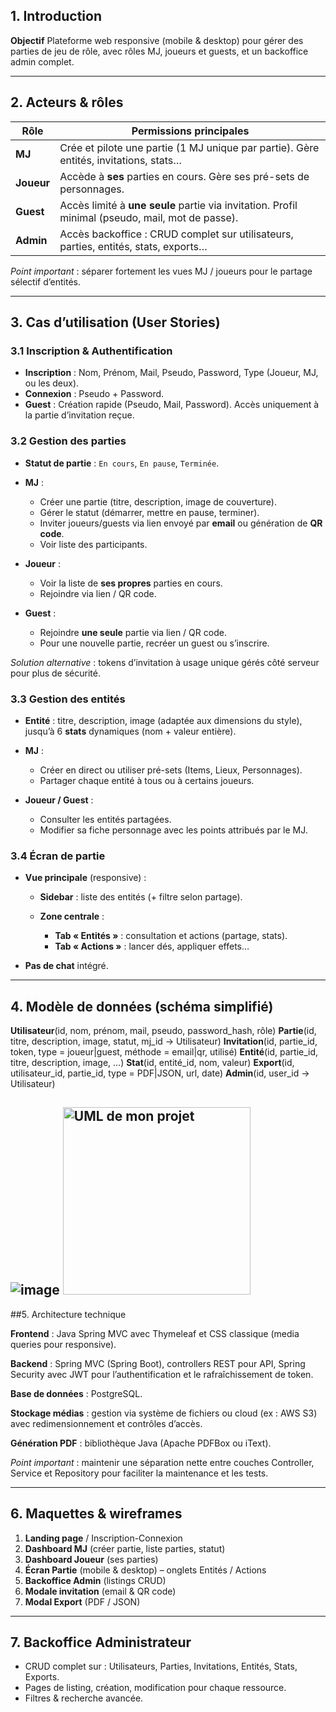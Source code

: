 
## 1. Introduction

**Objectif**
Plateforme web responsive (mobile & desktop) pour gérer des parties de jeu de rôle, avec rôles MJ, joueurs et guests, et un backoffice admin complet.

---

## 2. Acteurs & rôles

| Rôle       | Permissions principales                                                                          |
| ---------- | ------------------------------------------------------------------------------------------------ |
| **MJ**     | Crée et pilote une partie (1 MJ unique par partie). Gère entités, invitations, stats…            |
| **Joueur** | Accède à **ses** parties en cours. Gère ses pré-sets de personnages.                             |
| **Guest**  | Accès limité à **une seule** partie via invitation. Profil minimal (pseudo, mail, mot de passe). |
| **Admin**  | Accès backoffice : CRUD complet sur utilisateurs, parties, entités, stats, exports…              |

*Point important* : séparer fortement les vues MJ / joueurs pour le partage sélectif d’entités.

---

## 3. Cas d’utilisation (User Stories)

### 3.1 Inscription & Authentification

* **Inscription** : Nom, Prénom, Mail, Pseudo, Password, Type (Joueur, MJ, ou les deux).
* **Connexion** : Pseudo + Password.
* **Guest** : Création rapide (Pseudo, Mail, Password). Accès uniquement à la partie d’invitation reçue.

### 3.2 Gestion des parties

* **Statut de partie** : `En cours`, `En pause`, `Terminée`.
* **MJ** :

  * Créer une partie (titre, description, image de couverture).
  * Gérer le statut (démarrer, mettre en pause, terminer).
  * Inviter joueurs/guests via lien envoyé par **email** ou génération de **QR code**.
  * Voir liste des participants.
* **Joueur** :

  * Voir la liste de **ses propres** parties en cours.
  * Rejoindre via lien / QR code.
* **Guest** :

  * Rejoindre **une seule** partie via lien / QR code.
  * Pour une nouvelle partie, recréer un guest ou s’inscrire.

*Solution alternative* : tokens d’invitation à usage unique gérés côté serveur pour plus de sécurité.

### 3.3 Gestion des entités

* **Entité** : titre, description, image (adaptée aux dimensions du style), jusqu’à 6 **stats** dynamiques (nom + valeur entière).
* **MJ** :

  * Créer en direct ou utiliser pré-sets (Items, Lieux, Personnages).
  * Partager chaque entité à tous ou à certains joueurs.
* **Joueur / Guest** :

  * Consulter les entités partagées.
  * Modifier sa fiche personnage avec les points attribués par le MJ.

### 3.4 Écran de partie

* **Vue principale** (responsive) :

  * **Sidebar** : liste des entités (+ filtre selon partage).
  * **Zone centrale** :

    * **Tab « Entités »** : consultation et actions (partage, stats).
    * **Tab « Actions »** : lancer dés, appliquer effets…
* **Pas de chat** intégré.

---

## 4. Modèle de données (schéma simplifié)

**Utilisateur**(id, nom, prénom, mail, pseudo, password_hash, rôle)
**Partie**(id, titre, description, image, statut, mj_id → Utilisateur)
**Invitation**(id, partie_id, token, type = joueur|guest, méthode = email|qr, utilisé)
**Entité**(id, partie_id, titre, description, image, …)
**Stat**(id, entité_id, nom, valeur)
**Export**(id, utilisateur_id, partie_id, type = PDF|JSON, url, date)
**Admin**(id, user_id → Utilisateur)

![image](https://github.com/user-attachments/assets/c8beb658-103f-4182-b905-c787e0a018a0)
<img src="https://github.com/user-attachments/assets/c8beb658-103f-4182-b905-c787e0a018a0" width="300" alt="UML de mon projet"/>
---

##5. Architecture technique

**Frontend** : Java Spring MVC avec Thymeleaf et CSS classique (media queries pour responsive).

**Backend** : Spring MVC (Spring Boot), controllers REST pour API, Spring Security avec JWT pour l’authentification et le rafraîchissement de token.

**Base de données** : PostgreSQL.

**Stockage médias** : gestion via système de fichiers ou cloud (ex : AWS S3) avec redimensionnement et contrôles d’accès.

**Génération PDF** : bibliothèque Java (Apache PDFBox ou iText).

*Point important* : maintenir une séparation nette entre couches Controller, Service et Repository pour faciliter la maintenance et les tests.

---

## 6. Maquettes & wireframes

1. **Landing page** / Inscription-Connexion
2. **Dashboard MJ** (créer partie, liste parties, statut)
3. **Dashboard Joueur** (ses parties)
4. **Écran Partie** (mobile & desktop) – onglets Entités / Actions
5. **Backoffice Admin** (listings CRUD)
6. **Modale invitation** (email & QR code)
7. **Modal Export** (PDF / JSON)

---

## 7. Backoffice Administrateur

* CRUD complet sur : Utilisateurs, Parties, Invitations, Entités, Stats, Exports.
* Pages de listing, création, modification pour chaque ressource.
* Filtres & recherche avancée.

